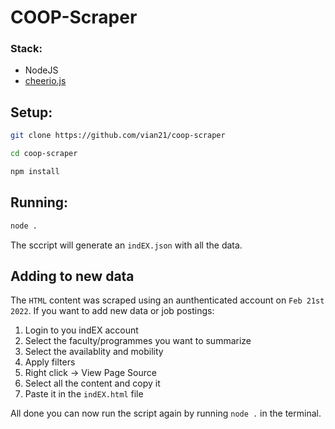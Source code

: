 # COOP-Scraper

### **Stack**:

- NodeJS
- [cheerio.js](https://cheerio.js.org/)

## Setup:

```sh
git clone https://github.com/vian21/coop-scraper
```

```sh
cd coop-scraper
```

```sh
npm install
```

## Running:

```sh
node .
```

The sccript will generate an `indEX.json` with all the data.

## Adding to new data

The `HTML` content was scraped using an aunthenticated account on `Feb 21st 2022`. If you want to add new data or job postings:

1. Login to you indEX account
1. Select the faculty/programmes you want to summarize
1. Select the availablity and mobility
1. Apply filters
1. Right click -> View Page Source
1. Select all the content and copy it
1. Paste it in the `indEX.html` file

All done you can now run the script again by running `node .` in the terminal.

